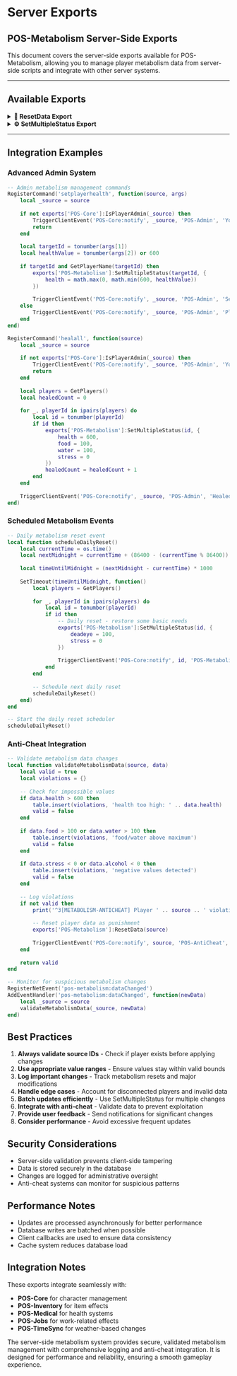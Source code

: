 # Server Exports

## POS-Metabolism Server-Side Exports

This document covers the server-side exports available for POS-Metabolism, allowing you to manage player metabolism data from server-side scripts and integrate with other server systems.

***

## Available Exports

<details>

<summary><strong>🔄 ResetData Export</strong></summary>

Resets all metabolism data for a player to default values and updates both cache and database.

### Usage

```lua
exports['POS-Metabolism']:ResetData(source)
```

### Parameters

| Parameter | Type | Required | Description |
|-----------|------|----------|-------------|
| `source` | `number` | Yes | Player server ID |

### Return Value

None (updates player data and sends to client)

### Default Values Reset

| Status | Default Value |
|--------|---------------|
| `food` | 100 |
| `water` | 100 |
| `piss` | 0 |
| `poop` | 0 |
| `shower` | 0 |
| `health` | 600 |
| `poopedHimself` | false |
| `peedHimself` | false |
| `alcohol` | 0 |
| `deadeye` | 100 |
| `stress` | 0 |

### Examples

```lua
-- Reset player metabolism data
exports['POS-Metabolism']:ResetData(source)

-- Integration with character creation
RegisterNetEvent('pos-character:characterCreated')
AddEventHandler('pos-character:characterCreated', function()
    local _source = source
    
    -- Reset metabolism data for new character
    exports['POS-Metabolism']:ResetData(_source)
    
    TriggerClientEvent('POS-Core:notify', _source, 'POS-Character', 'Welcome! Your character has been created.', 'success', 5000)
end)

-- Integration with admin commands
RegisterCommand('resetmetabolism', function(source, args)
    local _source = source
    
    -- Check if player has admin permissions
    if not exports['POS-Core']:IsPlayerAdmin(_source) then
        TriggerClientEvent('POS-Core:notify', _source, 'POS-Admin', 'You don\'t have permission to use this command.', 'error', 5000)
        return
    end
    
    local targetId = tonumber(args[1]) or _source
    
    if GetPlayerName(targetId) then
        exports['POS-Metabolism']:ResetData(targetId)
        
        TriggerClientEvent('POS-Core:notify', _source, 'POS-Admin', 'Metabolism data reset for player ' .. GetPlayerName(targetId), 'success', 5000)
        
        TriggerClientEvent('POS-Core:notify', targetId, 'POS-Admin', 'Your metabolism data has been reset by an admin.', 'info', 5000)
    else
        TriggerClientEvent('POS-Core:notify', _source, 'POS-Admin', 'Player not found.', 'error', 5000)
    end
end)

-- Integration with respawn system
RegisterNetEvent('pos-respawn:playerRespawned')
AddEventHandler('pos-respawn:playerRespawned', function()
    local _source = source
    
    -- Reset metabolism data on respawn
    exports['POS-Metabolism']:ResetData(_source)
    
    TriggerClientEvent('POS-Core:notify', _source, 'POS-Respawn', 'Your metabolism has been restored.', 'info', 5000)
end)

-- Integration with medical system
RegisterNetEvent('pos-medical:fullRecovery')
AddEventHandler('pos-medical:fullRecovery', function()
    local _source = source
    
    -- Full recovery resets all metabolism
    exports['POS-Metabolism']:ResetData(_source)
    
    TriggerClientEvent('POS-Core:notify', _source, 'POS-Medical', 'You have made a full recovery!', 'success', 5000)
end)
```

</details>

<details>

<summary><strong>⚙️ SetMultipleStatus Export</strong></summary>

Sets multiple metabolism statuses to exact values simultaneously from server-side.

### Usage

```lua
exports['POS-Metabolism']:SetMultipleStatus(source, statusTable)
```

### Parameters

| Parameter | Type | Required | Description |
|-----------|------|----------|-------------|
| `source` | `number` | Yes | Player server ID |
| `statusTable` | `table` | Yes | Table containing status types and exact values to set |

### Return Value

None (updates player data and sends to client)

### Examples

```lua
-- Set multiple statuses at once
exports['POS-Metabolism']:SetMultipleStatus(source, {
    food = 100,
    water = 100,
    stress = 0
})

-- Integration with item usage
RegisterNetEvent('pos-items:useRestorativeItem')
AddEventHandler('pos-items:useRestorativeItem', function(itemData)
    local _source = source
    
    -- Apply item effects
    exports['POS-Metabolism']:SetMultipleStatus(_source, {
        food = itemData.foodRestore or 100,
        water = itemData.waterRestore or 100,
        health = itemData.healthRestore or 600,
        stress = itemData.stressRestore or 0
    })
    
    TriggerClientEvent('POS-Core:notify', _source, 'POS-Items', 'You used ' .. itemData.label .. ' and feel restored!', 'success', 5000)
end)

-- Integration with hotel system
RegisterNetEvent('pos-hotel:useDeluxeRoom')
AddEventHandler('pos-hotel:useDeluxeRoom', function()
    local _source = source
    
    -- Deluxe room provides full restoration
    exports['POS-Metabolism']:SetMultipleStatus(_source, {
        food = 100,
        water = 100,
        shower = 0,
        stress = 0,
        poopedHimself = false,
        peedHimself = false
    })
    
    TriggerClientEvent('POS-Core:notify', _source, 'POS-Hotel', 'You feel completely refreshed after staying in the deluxe room!', 'success', 5000)
end)

-- Integration with saloon system
RegisterNetEvent('pos-saloon:orderSpecialMeal')
AddEventHandler('pos-saloon:orderSpecialMeal', function(mealType)
    local _source = source
    
    local mealEffects = {
        ['hearty_stew'] = {
            food = 95,
            water = 80,
            stress = 10
        },
        ['luxury_feast'] = {
            food = 100,
            water = 100,
            stress = 0,
            alcohol = 25
        },
        ['health_tonic'] = {
            health = 600,
            stress = 5
        }
    }
    
    local effects = mealEffects[mealType]
    if effects then
        exports['POS-Metabolism']:SetMultipleStatus(_source, effects)
        
        TriggerClientEvent('POS-Core:notify', _source, 'POS-Saloon', 'You enjoyed the ' .. mealType:gsub('_', ' ') .. '!', 'success', 5000)
    end
end)

-- Integration with event system
RegisterNetEvent('pos-events:specialEvent')
AddEventHandler('pos-events:specialEvent', function(eventType)
    local _source = source
    
    if eventType == 'health_checkup' then
        -- Medical event - restore health and check status
        exports['POS-Metabolism']:SetMultipleStatus(_source, {
            health = 600,
            stress = 0
        })
        
        TriggerClientEvent('POS-Core:notify', _source, 'POS-Events', 'You received a health checkup and feel great!', 'success', 5000)
    elseif eventType == 'feast_event' then
        -- Food event - restore hunger and thirst
        exports['POS-Metabolism']:SetMultipleStatus(_source, {
            food = 100,
            water = 100,
            stress = 0
        })
        
        TriggerClientEvent('POS-Core:notify', _source, 'POS-Events', 'You participated in the feast and feel satisfied!', 'success', 5000)
    end
end)

-- Integration with job system
RegisterNetEvent('pos-jobs:completeShift')
AddEventHandler('pos-jobs:completeShift', function(jobType, hoursWorked)
    local _source = source
    
    -- Different jobs have different effects
    local jobEffects = {
        ['doctor'] = {
            stress = 20,
            food = 80,
            water = 70
        },
        ['lawman'] = {
            stress = 30,
            food = 60,
            water = 50
        },
        ['miner'] = {
            stress = 40,
            food = 50,
            water = 40,
            shower = 60
        },
        ['farmer'] = {
            stress = 15,
            food = 70,
            water = 60,
            shower = 30
        }
    }
    
    local effects = jobEffects[jobType]
    if effects then
        -- Apply work effects based on hours worked
        local adjustedEffects = {}
        for status, value in pairs(effects) do
            adjustedEffects[status] = math.max(0, value - (hoursWorked * 5))
        end
        
        exports['POS-Metabolism']:SetMultipleStatus(_source, adjustedEffects)
        
        TriggerClientEvent('POS-Core:notify', _source, 'POS-Jobs', 'You completed your shift and feel the effects of ' .. hoursWorked .. ' hours of work.', 'info', 5000)
    end
end)
```

</details>

***

## Integration Examples

### Advanced Admin System

```lua
-- Admin metabolism management commands
RegisterCommand('setplayerhealth', function(source, args)
    local _source = source
    
    if not exports['POS-Core']:IsPlayerAdmin(_source) then
        TriggerClientEvent('POS-Core:notify', _source, 'POS-Admin', 'You don\'t have permission to use this command.', 'error', 5000)
        return
    end
    
    local targetId = tonumber(args[1])
    local healthValue = tonumber(args[2]) or 600
    
    if targetId and GetPlayerName(targetId) then
        exports['POS-Metabolism']:SetMultipleStatus(targetId, {
            health = math.max(0, math.min(600, healthValue))
        })
        
        TriggerClientEvent('POS-Core:notify', _source, 'POS-Admin', 'Set ' .. GetPlayerName(targetId) .. '\'s health to ' .. healthValue, 'success', 5000)
    else
        TriggerClientEvent('POS-Core:notify', _source, 'POS-Admin', 'Player not found.', 'error', 5000)
    end
end)

RegisterCommand('healall', function(source)
    local _source = source
    
    if not exports['POS-Core']:IsPlayerAdmin(_source) then
        TriggerClientEvent('POS-Core:notify', _source, 'POS-Admin', 'You don\'t have permission to use this command.', 'error', 5000)
        return
    end
    
    local players = GetPlayers()
    local healedCount = 0
    
    for _, playerId in ipairs(players) do
        local id = tonumber(playerId)
        if id then
            exports['POS-Metabolism']:SetMultipleStatus(id, {
                health = 600,
                food = 100,
                water = 100,
                stress = 0
            })
            healedCount = healedCount + 1
        end
    end
    
    TriggerClientEvent('POS-Core:notify', _source, 'POS-Admin', 'Healed ' .. healedCount .. ' players.', 'success', 5000)
end)
```

### Scheduled Metabolism Events

```lua
-- Daily metabolism reset event
local function scheduleDailyReset()
    local currentTime = os.time()
    local nextMidnight = currentTime + (86400 - (currentTime % 86400))
    
    local timeUntilMidnight = (nextMidnight - currentTime) * 1000
    
    SetTimeout(timeUntilMidnight, function()
        local players = GetPlayers()
        
        for _, playerId in ipairs(players) do
            local id = tonumber(playerId)
            if id then
                -- Daily reset - restore some basic needs
                exports['POS-Metabolism']:SetMultipleStatus(id, {
                    deadeye = 100,
                    stress = 0
                })
                
                TriggerClientEvent('POS-Core:notify', id, 'POS-Metabolism', 'A new day has begun. You feel refreshed!', 'info', 5000)
            end
        end
        
        -- Schedule next daily reset
        scheduleDailyReset()
    end)
end

-- Start the daily reset scheduler
scheduleDailyReset()
```

### Anti-Cheat Integration

```lua
-- Validate metabolism data changes
local function validateMetabolismData(source, data)
    local valid = true
    local violations = {}
    
    -- Check for impossible values
    if data.health > 600 then
        table.insert(violations, 'health too high: ' .. data.health)
        valid = false
    end
    
    if data.food > 100 or data.water > 100 then
        table.insert(violations, 'food/water above maximum')
        valid = false
    end
    
    if data.stress < 0 or data.alcohol < 0 then
        table.insert(violations, 'negative values detected')
        valid = false
    end
    
    -- Log violations
    if not valid then
        print('^3[METABOLISM-ANTICHEAT] Player ' .. source .. ' violations: ' .. table.concat(violations, ', ') .. '^0')
        
        -- Reset player data as punishment
        exports['POS-Metabolism']:ResetData(source)
        
        TriggerClientEvent('POS-Core:notify', source, 'POS-AntiCheat', 'Invalid metabolism data detected. Data has been reset.', 'error', 5000)
    end
    
    return valid
end

-- Monitor for suspicious metabolism changes
RegisterNetEvent('pos-metabolism:dataChanged')
AddEventHandler('pos-metabolism:dataChanged', function(newData)
    local _source = source
    validateMetabolismData(_source, newData)
end)
```

## Best Practices

1. **Always validate source IDs** - Check if player exists before applying changes
2. **Use appropriate value ranges** - Ensure values stay within valid bounds
3. **Log important changes** - Track metabolism resets and major modifications
4. **Handle edge cases** - Account for disconnected players and invalid data
5. **Batch updates efficiently** - Use SetMultipleStatus for multiple changes
6. **Integrate with anti-cheat** - Validate data to prevent exploitation
7. **Provide user feedback** - Send notifications for significant changes
8. **Consider performance** - Avoid excessive frequent updates

## Security Considerations

- Server-side validation prevents client-side tampering
- Data is stored securely in the database
- Changes are logged for administrative oversight
- Anti-cheat systems can monitor for suspicious patterns

## Performance Notes

- Updates are processed asynchronously for better performance
- Database writes are batched when possible
- Client callbacks are used to ensure data consistency
- Cache system reduces database load

## Integration Notes

These exports integrate seamlessly with:
- **POS-Core** for character management
- **POS-Inventory** for item effects
- **POS-Medical** for health systems
- **POS-Jobs** for work-related effects
- **POS-TimeSync** for weather-based changes

The server-side metabolism system provides secure, validated metabolism management with comprehensive logging and anti-cheat integration. It is designed for performance and reliability, ensuring a smooth gameplay experience.

